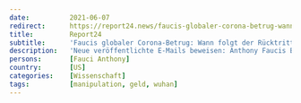 ```yaml
---
date:          2021-06-07
redirect:      https://report24.news/faucis-globaler-corona-betrug-wann-folgt-der-ruecktritt-und-wann-die-anklage/
title:         Report24
subtitle:      'Faucis globaler Corona-Betrug: Wann folgt der Rücktritt - und wann die Anklage?'
description:   'Neue veröffentlichte E-Mails beweisen: Anthony Faucis Behörde finanzierte die Forschungen zum Corona-Virus im Wuhan Labor.'
persons:       [Fauci Anthony]
country:       [US]
categories:    [Wissenschaft]
tags:          [manipulation, geld, wuhan]
---
```

